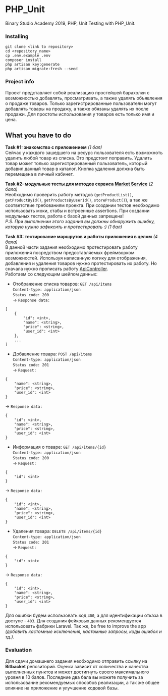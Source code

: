 # PHP_Unit
Binary Studio Academy 2019, PHP, Unit Testing with PHP_Unit.

### Installing
```
git clone <link to repository>
cd <repository_name>
cp .env.example .env
composer install
php artisan key:generate
php artisan migrate:fresh --seed
```

### Project info
Проект представляет собой реализацию простейшей барахолки с возможностью добавлять, просматривать, а также удалять 
объявления о продаже товаров. Только зарегистрированные пользователи могут добавлять товары на продажу, а также обязаны 
удалять их после продажи. Для простоты использования у товаров есть только имя и цена.

## What you have to do
**Task #1: знакомство с приложением** *(1 бал)*  
Сейчас у каждого зашедшего на ресурс пользователя есть возможноть удалить любой товар из списка. Это предстоит 
поправить. Удалить товар может только зарегистрированный пользователь, который добавил данный товар в каталог. Кнопка 
удаления должна быть перемещена в личный кабинет.
    
**Task #2: модульные тесты для методов сервиса [Market Service](https://github.com/vlvereta/PHPUnit/blob/master/app/Services/MarketService.php)** *(2 бала)*  
Необходимо проверить работу методов (`getProductList()`, `getProductById()`, `getProductsByUserId()`, 
`storeProduct()`), а так же соответствие требованиям проекта. При создании тестов необходимо использовать
моки, стабы и встроенные assertions. При создании модульных тестов, работа с базой данных запрещена!  
*P.S. При выполнении этого задания вы должны обнаружить ошибку, которую нужно зафиксить и протестировать :\)* *(1 бал)*

**Task #3: тестирование маршрутов и работы приложения в целом** *(4 бала)*  
В данной части задания необходимо протестировать работу приложения посредством предоставляемых фреймворком возможностей. 
Используя написанную логику для отображения, добавления и удаления товаров нужно протестировать их работу. Но сначала 
нужно прописать работу [ApiController](https://github.com/vlvereta/PHPUnit/blob/master/app/Http/Controllers/ApiController.php).  
Работаем со следующим шейпом данных:

* Отображение списка товаров: `GET /api/items`<br>
`Content-type: application/json`<br>
`Status code: 200`<br>
 -> `Response data: `<br>
```
[
    {
        "id": <int>,
        "name": <string>,
        "price": <string>,
        "user_id": <int>
    },
    ...
]
```

* Добавление товара: `POST /api/items`<br>
`Content-type: application/json`<br>
`Status code: 201`<br>
 -> `Request: `<br>
```
{
    "name": <string>,
    "price": <string>,
    "user_id": <int>
}
```
 -> `Response data: `<br>
```
{
    "id": <int>,
    "name": <string>,
    "price": <string>,
    "user_id": <int>
}
```

* Информация о товаре: `GET /api/items/{id}`<br>
`Content-type: application/json`<br>
`Status code: 200`<br>
 -> `Request:`<br>
```
{
    "id": <int>
}
```
 -> `Response data:`<br>
```
{
    "id": <int>,
    "name": <string>,
    "price": <string>,
    "user_id": <int>
}
```

* Удаления товара: `DELETE /api/items/{id}`<br>
`Content-type: application/json`<br>
`Status code: 201`<br>
 -> `Request:`<br>
```
{
    "id": <int>
}
```
 -> `Response data:`<br>
```
{
    "id": <int>,
    "name": <string>,
    "price": <string>,
    "user_id": <int>
}
```

Для ошибки будем использовать код `400`, а для идентификации отказа в доступе - `403`.
Для создания фейковых данных рекомендуется использовать фабрики Laravel. Так же, be free to improve the app 
*(добавить кастомные исключения, кастомные запросы, коды ошибок и тд.)*.

### Evaluation
Для сдачи домашнего задания необходимо отправить ссылку на **Bitbacket** репозиторий. Оценка зависит от количества и качества 
выполненных пунктов и может достигнуть своего максимального уровня в 10 балов. Последние два бала вы можете получить за 
использование рекомендуемых способов реализации, а так же общее влияние на приложение и улучшение кодовой базы.
